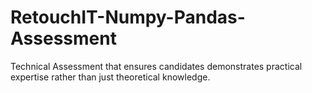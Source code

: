 # RetouchIT-Numpy-Pandas-Assessment
Technical Assessment that ensures candidates demonstrates practical expertise rather than just theoretical knowledge.

